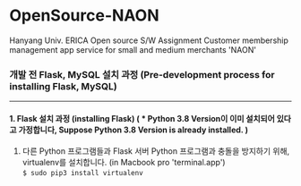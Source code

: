 # OpenSource-NAON  
Hanyang Univ. ERICA Open source S/W Assignment Customer membership management app service for small and medium merchants 'NAON'

### 개발 전 Flask, MySQL 설치 과정 (Pre-development process for installing Flask, MySQL)  
---
#### 1. Flask 설치 과정 (installing Flask) ( * Python 3.8 Version이 이미 설치되어 있다고 가정합니다, Suppose Python 3.8 Version is already installed. )
  1. 다른 Python 프로그램들과 Flask 서버 Python 프로그램과 충돌을 방지하기 위해, virtualenv를 설치합니다. (in Macbook pro 'terminal.app')  
    ```
    $ sudo pip3 install virtualenv
    ```
